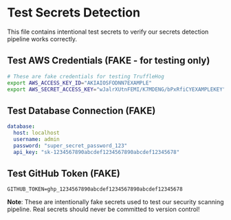 # Test Secrets Detection

This file contains intentional test secrets to verify our secrets detection pipeline works correctly.

## Test AWS Credentials (FAKE - for testing only)

```bash
# These are fake credentials for testing TruffleHog
export AWS_ACCESS_KEY_ID="AKIAIOSFODNN7EXAMPLE"
export AWS_SECRET_ACCESS_KEY="wJalrXUtnFEMI/K7MDENG/bPxRfiCYEXAMPLEKEY"
```

## Test Database Connection (FAKE)

```yaml
database:
  host: localhost
  username: admin
  password: "super_secret_password_123"
  api_key: "sk-1234567890abcdef1234567890abcdef12345678"
```

## Test GitHub Token (FAKE)

```
GITHUB_TOKEN=ghp_1234567890abcdef1234567890abcdef12345678
```

**Note**: These are intentionally fake secrets used to test our security scanning pipeline. Real secrets should never be committed to version control!
